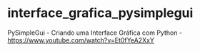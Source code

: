# interface_grafica_pysimplegui
PySimpleGui - Criando uma Interface Gráfica com Python - https://www.youtube.com/watch?v=Et0fYeA2XxY
